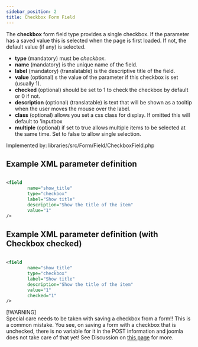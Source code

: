 ```yaml
---
sidebar_position: 2
title: Checkbox Form Field
---
```



The **checkbox** form field type provides a single checkbox. If the parameter has a saved value this is selected when the page is first loaded. If not, the default value (if any) is selected.

- **type** (mandatory) must be *checkbox*.
- **name** (mandatory) is the unique name of the field.
- **label** (mandatory) (translatable) is the descriptive title of the
  field.
- **value** (optional) s the value of the parameter if this checkbox is set (usually 1).
- **checked** (optional) should be set to 1 to check the checkbox by default or 0 if not.
- **description** (optional) (translatable) is text that will be shown as a tooltip when the user moves the mouse over the label.
- **class** (optional) allows you set a css class for display. If omitted this will default to 'inputbox
- **multiple** (optional) if set to true allows multiple items to be selected at the same time. Set to false to allow single selection.


Implemented by: libraries/src/Form/Field/CheckboxField.php

## Example XML parameter definition

```xml

<field
        name="show_title" 
        type="checkbox" 
        label="Show title" 
        description="Show the title of the item" 
        value="1"
/>
```

## Example XML parameter definition (with Checkbox checked)

```xml

<field
        name="show_title" 
        type="checkbox" 
        label="Show title" 
        description="Show the title of the item" 
        value="1"
        checked="1"
/>
```

[!WARNING]  
Special care needs to be taken with saving a checkbox from a form!! This is a common mistake.
You see, on saving a form with a checkbox that is unchecked, there is no variable for it in the POST information and joomla does not take care of that yet!
See Discussion on [this page](https://docs.joomla.org/Talk:Checkbox_form_field_type) for more.
